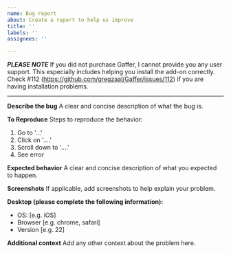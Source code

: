 ```yaml
---
name: Bug report
about: Create a report to help us improve
title: ''
labels: ''
assignees: ''

---
```


***PLEASE NOTE***
If you did not purchase Gaffer, I cannot provide you any user support. This especially includes helping you install the add-on correctly. Check #112 (https://github.com/gregzaal/Gaffer/issues/112) if you are having installation problems.

----

**Describe the bug**
A clear and concise description of what the bug is.

**To Reproduce**
Steps to reproduce the behavior:
1. Go to '...'
2. Click on '....'
3. Scroll down to '....'
4. See error

**Expected behavior**
A clear and concise description of what you expected to happen.

**Screenshots**
If applicable, add screenshots to help explain your problem.

**Desktop (please complete the following information):**
 - OS: [e.g. iOS]
 - Browser [e.g. chrome, safari]
 - Version [e.g. 22]

**Additional context**
Add any other context about the problem here.
